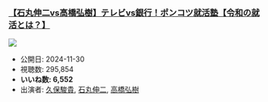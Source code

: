### [【石丸伸二vs高橋弘樹】テレビvs銀行！ポンコツ就活塾【令和の就活とは？】](https://www.youtube.com/watch?v=zIbfrBVqDSY)
[![](https://img.youtube.com/vi/zIbfrBVqDSY/hqdefault.jpg)](https://www.youtube.com/watch?v=zIbfrBVqDSY)
-   公開日: 2024-11-30
-   視聴数: 295,854
-   **いいね数: 6,552**
-   出演者: [久保駿貴](/rehacq_fan/people/久保駿貴 "wikilink"), [石丸伸二](/rehacq_fan/people/石丸伸二 "wikilink"), [高橋弘樹](/rehacq_fan/people/高橋弘樹 "wikilink")
